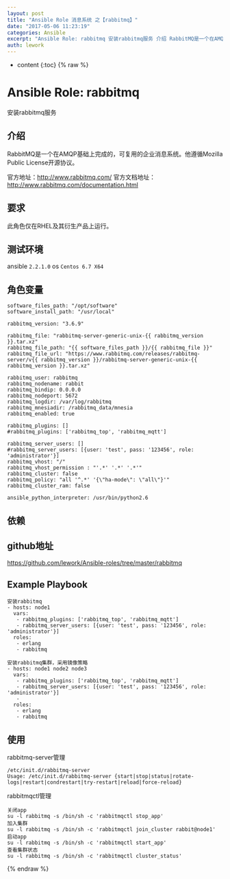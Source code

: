 ```yaml
---
layout: post
title: "Ansible Role 消息系统 之【rabbitmq】"
date: "2017-05-06 11:23:19"
categories: Ansible
excerpt: "Ansible Role: rabbitmq 安装rabbitmq服务 介绍 RabbitMQ是一个在AMQP基础上完成的，可复用的企业消息系统..."
auth: lework
---
```

* content
{:toc}
{% raw %}

# Ansible Role: rabbitmq

安装rabbitmq服务

## 介绍
RabbitMQ是一个在AMQP基础上完成的，可复用的企业消息系统。他遵循Mozilla Public License开源协议。

官方地址：http://www.rabbitmq.com/
官方文档地址：http://www.rabbitmq.com/documentation.html

## 要求

此角色仅在RHEL及其衍生产品上运行。

## 测试环境

ansible `2.2.1.0`
os `Centos 6.7 X64`

## 角色变量
	software_files_path: "/opt/software"
	software_install_path: "/usr/local"

	rabbitmq_version: "3.6.9"

	rabbitmq_file: "rabbitmq-server-generic-unix-{{ rabbitmq_version }}.tar.xz"
	rabbitmq_file_path: "{{ software_files_path }}/{{ rabbitmq_file }}"
	rabbitmq_file_url: "https://www.rabbitmq.com/releases/rabbitmq-server/v{{ rabbitmq_version }}/rabbitmq-server-generic-unix-{{ rabbitmq_version }}.tar.xz"

	rabbitmq_user: rabbitmq
	rabbitmq_nodename: rabbit
	rabbitmq_bindip: 0.0.0.0
	rabbitmq_nodeport: 5672
	rabbitmq_logdir: /var/log/rabbitmq
	rabbitmq_mnesiadir: /rabbitmq_data/mnesia
	rabbitmq_enabled: true

	rabbitmq_plugins: []
	#rabbitmq_plugins: ['rabbitmq_top', 'rabbitmq_mqtt']

	rabbitmq_server_users: []
	#rabbitmq_server_users: [{user: 'test', pass: '123456', role: 'administrator'}]
	rabbitmq_vhost: "/"
	rabbitmq_vhost_permission : "'.*' '.*' '.*'"
	rabbitmq_cluster: false
	rabbitmq_policy: "all '^.*' '{\"ha-mode\": \"all\"}'"
	rabbitmq_cluster_ram: false

	ansible_python_interpreter: /usr/bin/python2.6

## 依赖

## github地址
https://github.com/lework/Ansible-roles/tree/master/rabbitmq

## Example Playbook
	安装rabbitmq
	- hosts: node1
	  vars:
	   - rabbitmq_plugins: ['rabbitmq_top', 'rabbitmq_mqtt']
	   - rabbitmq_server_users: [{user: 'test', pass: '123456', role: 'administrator'}]
	  roles:
	   - erlang
	   - rabbitmq
	   
	安装rabbitmq集群，采用镜像策略
	- hosts: node1 node2 node3
	  vars:
	   - rabbitmq_plugins: ['rabbitmq_top', 'rabbitmq_mqtt']
	   - rabbitmq_server_users: [{user: 'test', pass: '123456', role: 'administrator'}]
	   - 
	  roles:
	   - erlang
	   - rabbitmq

## 使用

rabbitmq-server管理
```
/etc/init.d/rabbitmq-server
Usage: /etc/init.d/rabbitmq-server {start|stop|status|rotate-logs|restart|condrestart|try-restart|reload|force-reload}
```
rabbitmqctl管理
```
关闭app 
su -l rabbitmq -s /bin/sh -c 'rabbitmqctl stop_app'
加入集群
su -l rabbitmq -s /bin/sh -c 'rabbitmqctl join_cluster rabbit@node1'
启动app
su -l rabbitmq -s /bin/sh -c 'rabbitmqctl start_app'
查看集群状态
su -l rabbitmq -s /bin/sh -c 'rabbitmqctl cluster_status'
```
{% endraw %}
